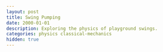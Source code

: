 ```yaml
---
layout: post
title: Swing Pumping
date: 2000-01-01
description: Exploring the physics of playground swings.
categories: physics classical-mechanics
hidden: true
---
```


